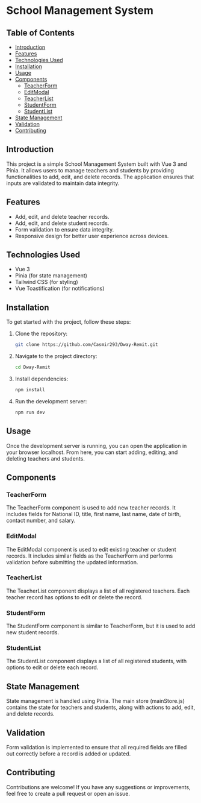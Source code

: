 # School Management System

## Table of Contents

- [Introduction](#introduction)
- [Features](#features)
- [Technologies Used](#technologies-used)
- [Installation](#installation)
- [Usage](#usage)
- [Components](#components)
  - [TeacherForm](#teacherform)
  - [EditModal](#editmodal)
  - [TeacherList](#teacherlist)
  - [StudentForm](#studentform)
  - [StudentList](#studentlist)
- [State Management](#state-management)
- [Validation](#validation)
- [Contributing](#contributing)

## Introduction

This project is a simple School Management System built with Vue 3 and Pinia. It allows users to manage teachers and students by providing functionalities to add, edit, and delete records. The application ensures that inputs are validated to maintain data integrity.

## Features

- Add, edit, and delete teacher records.
- Add, edit, and delete student records.
- Form validation to ensure data integrity.
- Responsive design for better user experience across devices.

## Technologies Used

- Vue 3
- Pinia (for state management)
- Tailwind CSS (for styling)
- Vue Toastification (for notifications)

## Installation

To get started with the project, follow these steps:

1. Clone the repository:

   ```bash
   git clone https://github.com/Casmir293/Dway-Remit.git

   ```

2. Navigate to the project directory:

   ```bash
   cd Dway-Remit

   ```

3. Install dependencies:

   ```bash
   npm install

   ```

4. Run the development server:

   ```bash
   npm run dev

   ```

## Usage

Once the development server is running, you can open the application in your browser localhost. From here, you can start adding, editing, and deleting teachers and students.

## Components

### TeacherForm

The TeacherForm component is used to add new teacher records. It includes fields for National ID, title, first name, last name, date of birth, contact number, and salary.

### EditModal

The EditModal component is used to edit existing teacher or student records. It includes similar fields as the TeacherForm and performs validation before submitting the updated information.

### TeacherList

The TeacherList component displays a list of all registered teachers. Each teacher record has options to edit or delete the record.

### StudentForm

The StudentForm component is similar to TeacherForm, but it is used to add new student records.

### StudentList

The StudentList component displays a list of all registered students, with options to edit or delete each record.

## State Management

State management is handled using Pinia. The main store (mainStore.js) contains the state for teachers and students, along with actions to add, edit, and delete records.

## Validation

Form validation is implemented to ensure that all required fields are filled out correctly before a record is added or updated.

## Contributing

Contributions are welcome! If you have any suggestions or improvements, feel free to create a pull request or open an issue.
